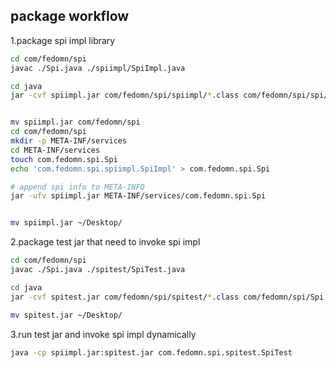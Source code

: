 ## package workflow

1.package spi impl library 

```bash
cd com/fedomn/spi
javac ./Spi.java ./spiimpl/SpiImpl.java

cd java
jar -cvf spiimpl.jar com/fedomn/spi/spiimpl/*.class com/fedomn/spi/spi/Spi.class


mv spiimpl.jar com/fedomn/spi
cd com/fedomn/spi
mkdir -p META-INF/services
cd META-INF/services
touch com.fedomn.spi.Spi
echo 'com.fedomn.spi.spiimpl.SpiImpl' > com.fedomn.spi.Spi

# append spi info to META-INFO
jar -ufv spiimpl.jar META-INF/services/com.fedomn.spi.Spi


mv spiimpl.jar ~/Desktop/
```

2.package test jar that need to invoke spi impl

```bash
cd com/fedomn/spi
javac ./Spi.java ./spitest/SpiTest.java

cd java
jar -cvf spitest.jar com/fedomn/spi/spitest/*.class com/fedomn/spi/Spi.class

mv spitest.jar ~/Desktop/
```

3.run test jar and invoke spi impl dynamically

```bash
java -cp spiimpl.jar:spitest.jar com.fedomn.spi.spitest.SpiTest
```


